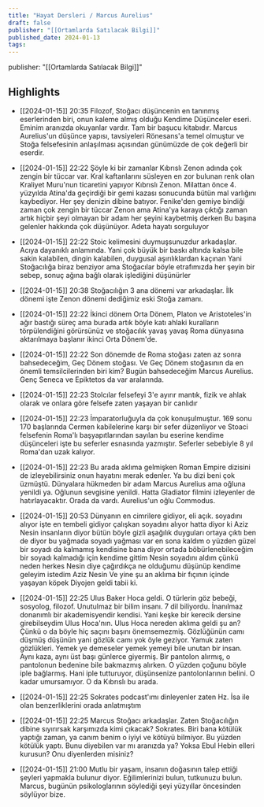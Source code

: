 ```yaml
---
title: "Hayat Dersleri / Marcus Aurelius"
draft: false
publisher: "[[Ortamlarda Satılacak Bilgi]]"
published_date: 2024-01-13
tags:
---
```

publisher: "[[Ortamlarda Satılacak Bilgi]]"


## Highlights
* [[2024-01-15]] 20:35  Filozof, Stoğacı düşüncenin en tanınmış eserlerinden biri, onun kaleme almış olduğu Kendime Düşünceler eseri. Eminim aranızda okuyanlar vardır. Tam bir başucu kitabıdır. Marcus Aurelius'un düşünce yapısı, tavsiyeleri Rönesans'a temel olmuştur ve Stoğa felsefesinin anlaşılması açısından günümüzde de çok değerli bir eserdir.

* [[2024-01-15]] 22:22  Şöyle ki bir zamanlar Kıbrıslı Zenon adında çok zengin bir tüccar var. Kral kaftanlarını süsleyen en zor bulunan renk olan Kraliyet Muru'nun ticaretini yapıyor Kıbrıslı Zenon. Milattan önce 4. yüzyılda Atina'da geçirdiği bir gemi kazası sonucunda bütün mal varlığını kaybediyor. Her şey denizin dibine batıyor. Fenike'den gemiye bindiği zaman çok zengin bir tüccar Zenon ama Atina'ya karaya çıktığı zaman artık hiçbir şeyi olmayan bir adam her şeyini kaybetmiş derken Bu başına gelenler hakkında çok düşünüyor. Adeta hayatı sorguluyor

* [[2024-01-15]] 22:22  Stoic kelimesini duymuşsunuzdur arkadaşlar. Acıya dayanıklı anlamında. Yani çok büyük bir baskı altında kalsa bile sakin kalabilen, dingin kalabilen, duygusal aşırılıklardan kaçınan Yani Stoğacılığa biraz benziyor ama Stoğacılar böyle etrafımızda her şeyin bir sebep, sonuç ağına bağlı olarak işlediğini düşünürler

* [[2024-01-15]] 20:38  Stoğacılığın 3 ana dönemi var arkadaşlar. İlk dönemi işte Zenon dönemi dediğimiz eski Stoğa zamanı.

* [[2024-01-15]] 22:22  İkinci dönem Orta Dönem, Platon ve Aristoteles'in ağır bastığı süreç ama burada artık böyle katı ahlaki kuralların törpülendiğini görürsünüz ve stoğacılık yavaş yavaş Roma dünyasına aktarılmaya başlanır ikinci Orta Dönem'de.

* [[2024-01-15]] 22:22  Son dönemde de Roma stoğası zaten az sonra bahsedeceğim, Geç Dönem stoğası. Ve Geç Dönem stoğasının da en önemli temsilcilerinden biri kim? Bugün bahsedeceğim Marcus Aurelius. Genç Seneca ve Epiktetos da var aralarında.

* [[2024-01-15]] 22:23  Stolcılar felsefeyi 3'e ayırır mantık, fizik ve ahlak olarak ve onlara göre felsefe zaten yaşayan bir canlıdır

* [[2024-01-15]] 22:23  İmparatorluğuyla da çok konuşulmuştur. 169 sonu 170 başlarında Cermen kabilelerine karşı bir sefer düzenliyor ve Stoaci felsefenin Roma'lı başyapıtlarından sayılan bu eserine kendime düşünceleri işte bu seferler esnasında yazmıştır. Seferler sebebiyle 8 yıl Roma'dan uzak kalıyor.

* [[2024-01-15]] 22:23  Bu arada aklıma gelmişken Roman Empire dizisini de izleyebilirsiniz onun hayatını merak edenler. Ya bu dizi beni çok üzmüştü. Dünyalara hükmeden bir adam Marcus Aurelius ama oğluna yenildi ya. Oğlunun sevgisine yenildi. Hatta Gladiator filmini izleyenler de hatırlayacaktır. Orada da vardı. Aurelius'un oğlu Commodus.

* [[2024-01-15]] 20:53  Dünyanın en cimrilere gidiyor, eli açık. soyadını alıyor işte en tembeli gidiyor çalışkan soyadını alıyor hatta diyor ki Aziz Nesin insanların diyor bütün böyle gizli aşağılık duyguları ortaya çıktı ben de diyor bu yağmada soyadı yağması var en sona kaldım o yüzden güzel bir soyadı da kalmamış kendisine bana diyor ortada böbürlenebileceğim bir soyadı kalmadığı için kendime gittim Nesin soyadını aldım çünkü neden herkes Nesin diye çağırdıkça ne olduğumu düşünüp kendime geleyim istedim Aziz Nesin Ve yine şu an aklıma bir fıçının içinde yaşayan köpek Diyojen geldi tabii ki.

* [[2024-01-15]] 22:25  Ulus Baker Hoca geldi. O türlerin göz bebeği, sosyolog, filozof. Unutulmaz bir bilim insanı. 7 dil biliyordu. İnanılmaz donanımlı bir akademisyendir kendisi. Yani keşke bir kerecik dersine girebilseydim Ulus Hoca'nın. Ulus Hoca nereden aklıma geldi şu an? Çünkü o da böyle hiç saçını başını önemsemezmiş. Gözlüğünün camı düşmüş düşünün yani gözlük camı yok öyle geziyor. Yamuk zaten gözlükleri. Yemek ye demeseler yemek yemeyi bile unutan bir insan. Aynı kaza, aynı üst başı günlerce giyermiş. Bir pantolon alırmış, o pantolonun bedenine bile bakmazmış alırken. O yüzden çoğunu böyle iple bağlarmış. Hani iple tutturuyor, düşünsenize pantolonlarının belini. O kadar umursamıyor. O da Kıbrıslı bu arada.

* [[2024-01-15]] 22:25  Sokrates podcast'ımı dinleyenler zaten Hz. İsa ile olan benzerliklerini orada anlatmıştım

* [[2024-01-15]] 22:25  Marcus Stoğacı arkadaşlar. Zaten Stoğacılığın dibine sıyırırsak karşımızda kimi çıkacak? Sokrates. Biri bana kötülük yaptığı zaman, ya canım benim o iyiyi ve kötüyü bilmiyor. Bu yüzden kötülük yaptı. Bunu diyebilen var mı aranızda ya? Yoksa Ebul Hebin elleri kurusun? Onu diyenlerden misiniz?

* [[2024-01-15]] 21:00  Mutlu bir yaşam, insanın doğasının talep ettiği şeyleri yapmakla bulunur diyor. Eğilimlerinizi bulun, tutkunuzu bulun. Marcus, bugünün psikologlarının söylediği şeyi yüzyıllar öncesinden söylüyor bize.


